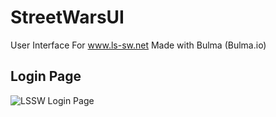 # StreetWarsUI
User Interface For www.ls-sw.net 
Made with Bulma (Bulma.io)
## Login Page
![LSSW Login Page](https://i.imgur.com/tYRvIrv.png "Login Page")
